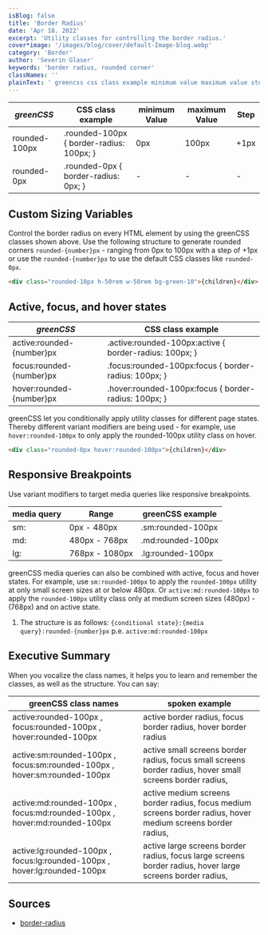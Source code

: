 ```yaml
---
isBlog: false
title: 'Border Radius'
date: 'Apr 18. 2022'
excerpt: 'Utility classes for controlling the border radius.'
cover*image: '/images/blog/cover/default-Image-blog.webp'
category: 'Border'
author: 'Severin Glaser'
keywords: 'border radius, rounded corner'
classNames: ''
plainText: ' greencss css class example minimum value maximum value step rounded-100px rounded-100px border-radius: 100px; 0px 100px +1px rounded-0px rounded-0px border-radius: 0px; custom sizing variables control the border radius on every html element by using the greencss classes shown above use the following structure to generate rounded corners `rounded number px` ranging from 0px to 100px with a step of +1px or use the `rounded number px` to use the default css classes like `rounded-0px`  active focus and hover states greencss css class example active:rounded number px active :rounded-100px:active border-radius: 100px; focus:rounded number px focus :rounded-100px:focus border-radius: 100px; hover:rounded number px hover :rounded-100px:focus border-radius: 100px; greencss let you conditionally apply utility classes for different page states thereby different variant modifiers are being used for example use `hover:rounded-100px` to only apply the rounded-100px utility class on hover  responsive breakpoints use variant modifiers to target media queries like responsive breakpoints media query range greencss example sm: 0px 480px sm:rounded-100px md: 480px 768px md:rounded-100px lg: 768px 1080px lg:rounded-100px greencss media queries can also be combined with active focus and hover states for example use `sm:rounded-100px` to apply the `rounded-100px` utility at only small screen sizes at or below 480px or `active:md:rounded-100px` to apply the `rounded-100px` utility class only at medium screen sizes 480px 768px and on active state 1 the structure is as follows: ` conditional state : media query :rounded number px` p e `active:md:rounded-100px` executive summary when you vocalize the class names it helps you to learn and remember the classes as well as the structure you can say: greencss class names spoken example active:rounded-100px focus:rounded-100px hover:rounded-100px active border radius focus border radius hover border radius active:sm:rounded-100px focus:sm:rounded-100px hover:sm:rounded-100px active small screens border radius focus small screens border radius hover small screens border radius active:md:rounded-100px focus:md:rounded-100px hover:md:rounded-100px active medium screens border radius focus medium screens border radius hover medium screens border radius active:lg:rounded-100px focus:lg:rounded-100px hover:lg:rounded-100px active large screens border radius focus large screens border radius hover large screens border radius sources border-radius https: developer mozilla org en-us docs web css border-radius '
---
```


| _greenCSS_    | CSS class example                        | minimum Value | maximum Value | Step |
| ------------- | ---------------------------------------- | ------------- | ------------- | ---- |
| rounded-100px | .rounded-100px { border-radius: 100px; } | 0px           | 100px         | +1px |
| rounded-0px   | .rounded-0px { border-radius: 0px; }     | -             | -             | -    |

## Custom Sizing Variables

Control the border radius on every HTML element by using the greenCSS classes shown above. Use the following structure to generate rounded corners `rounded-{number}px` - ranging from 0px to 100px with a step of +1px or use the `rounded-{number}px` to use the default CSS classes like `rounded-0px`.

```html
<div class="rounded-10px h-50rem w-50rem bg-green-10">{children}</div>
```

## Active, focus, and hover states

| _greenCSS_                | CSS class example                                       |
| ------------------------- | ------------------------------------------------------- |
| active:rounded-{number}px | .active\:rounded-100px:active { border-radius: 100px; } |
| focus:rounded-{number}px  | .focus\:rounded-100px:focus { border-radius: 100px; }   |
| hover:rounded-{number}px  | .hover\:rounded-100px:focus { border-radius: 100px; }   |

greenCSS let you conditionally apply utility classes for different page states. Thereby different variant modifiers are being used - for example, use `hover:rounded-100px` to only apply the rounded-100px utility class on hover.

```html
<div class="rounded-0px hover:rounded-100px">{children}</div>
```

## Responsive Breakpoints

Use variant modifiers to target media queries like responsive breakpoints.

| media query | Range          | greenCSS example  |
| ----------- | -------------- | ----------------- |
| sm:         | 0px - 480px    | .sm:rounded-100px |
| md:         | 480px - 768px  | .md:rounded-100px |
| lg:         | 768px - 1080px | .lg:rounded-100px |

greenCSS media queries can also be combined with active, focus and hover states. For example, use `sm:rounded-100px` to apply the `rounded-100px` utility at only small screen sizes at or below 480px. Or `active:md:rounded-100px` to apply the `rounded-100px` utility class only at medium screen sizes (480px) - (768px) and on active state.

1. The structure is as follows: `{conditional state}:{media query}:rounded-{number}px` p.e. `active:md:rounded-100px`

## Executive Summary

When you vocalize the class names, it helps you to learn and remember the classes, as well as the structure. You can say:

| greenCSS class names                                                      | spoken example                                                                                               |
| ------------------------------------------------------------------------- | ------------------------------------------------------------------------------------------------------------ |
| active:rounded-100px , focus:rounded-100px , hover:rounded-100px          | active border radius, focus border radius, hover border radius                                               |
| active:sm:rounded-100px , focus:sm:rounded-100px , hover:sm:rounded-100px | active small screens border radius, focus small screens border radius, hover small screens border radius,    |
| active:md:rounded-100px , focus:md:rounded-100px , hover:md:rounded-100px | active medium screens border radius, focus medium screens border radius, hover medium screens border radius, |
| active:lg:rounded-100px , focus:lg:rounded-100px , hover:lg:rounded-100px | active large screens border radius, focus large screens border radius, hover large screens border radius,    |

## Sources

- [border-radius](https://developer.mozilla.org/en-US/docs/Web/CSS/border-radius)
